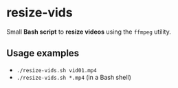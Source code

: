# resize-vids

Small **Bash script** to **resize videos** using the `ffmpeg` utility.

## Usage examples

- `./resize-vids.sh vid01.mp4`
- `./resize-vids.sh *.mp4` (in a Bash shell)
